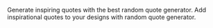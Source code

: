 Generate inspiring quotes with the best random quote generator. Add inspirational quotes to your designs with random quote generator.
